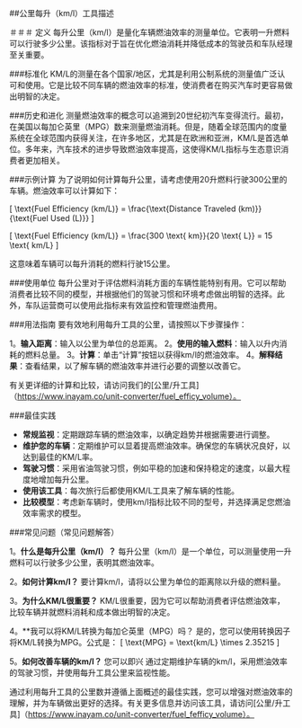 ##公里每升（km/l）工具描述

＃＃＃ 定义
每升公里（km/l）是量化车辆燃油效率的测量单位。它表明一升燃料可以行驶多少公里。该指标对于旨在优化燃油消耗并降低成本的驾驶员和车队经理至关重要。

###标准化
KM/L的测量在各个国家/地区，尤其是利用公制系统的测量值广泛认可和使用。它是比较不同车辆的燃油效率的标准，使消费者在购买汽车时更容易做出明智的决定。

###历史和进化
测量燃油效率的概念可以追溯到20世纪初汽车变得流行。最初，在美国以每加仑英里（MPG）数来测量燃油消耗。但是，随着全球范围内的度量系统在全球范围内获得关注，在许多地区，尤其是在欧洲和亚洲，KM/L是首选单位。多年来，汽车技术的进步导致燃油效率提高，这使得KM/L指标与生态意识消费者更加相关。

###示例计算
为了说明如何计算每升公里，请考虑使用20升燃料行驶300公里的车辆。燃油效率可以计算如下：

\[ \text{Fuel Efficiency (km/L)} = \frac{\text{Distance Traveled (km)}}{\text{Fuel Used (L)}} \]

\[ \text{Fuel Efficiency (km/L)} = \frac{300 \text{ km}}{20 \text{ L}} = 15 \text{ km/L} \]

这意味着车辆可以每升消耗的燃料行驶15公里。

###使用单位
每升公里对于评估燃料消耗方面的车辆性能特别有用。它可以帮助消费者比较不同的模型，并根据他们的驾驶习惯和环境考虑做出明智的选择。此外，车队运营商可以使用此指标来有效监控和管理燃油费用。

###用法指南
要有效地利用每升工具的公里，请按照以下步骤操作：

1。**输入距离**：输入以公里为单位的总距离。
2。**使用的输入燃料**：输入以升内消耗的燃料总量。
3。**计算**：单击“计算”按钮以获得km/l的燃油效率。
4。**解释结果**：查看结果，以了解车辆的燃油效率并进行必要的调整以改善它。

有关更详细的计算和比较，请访问我们的[公里/升工具]（https://www.inayam.co/unit-converter/fuel_efficy_volume）。

###最佳实践
-  **常规监视**：定期跟踪车辆的燃油效率，以确定趋势并根据需要进行调整。
-  **维护您的车辆**：定期维护可以显着提高燃油效率。确保您的车辆状况良好，以达到最佳的KM/L率。
-  **驾驶习惯**：采用省油驾驶习惯，例如平稳的加速和保持稳定的速度，以最大程度地增加每升公里。
-  **使用该工具**：每次旅行后都使用KM/L工具来了解车辆的性能。
-  **比较模型**：考虑新车辆时，使用km/l指标比较不同的型号，并选择满足您燃油效率需求的模型。

###常见问题（常见问题解答）

1。**什么是每升公里（km/l）？**
每升公里（km/l）是一个单位，可以测量使用一升燃料可以行驶多少公里，表明其燃油效率。

2。**如何计算km/l？**
要计算km/l，请将以公里为单位的距离除以升级的燃料量。

3。**为什么KM/L很重要？**
KM/L很重要，因为它可以帮助消费者评估燃油效率，比较车辆并就燃料消耗和成本做出明智的决定。

4。**我可以将KM/L转换为每加仑英里（MPG）吗？
是的，您可以使用转换因子将KM/L转换为MPG。公式是：
\[ \text{MPG} = \text{km/L} \times 2.35215 \]

5。**如何改善车辆的km/l？**
您可以即兴 通过定期维护车辆的km/l，采用燃油效率的驾驶习惯，并使用每升工具公里来监视性能。

通过利用每升工具的公里数并遵循上面概述的最佳实践，您可以增强对燃油效率的理解，并为车辆做出更好的选择。有关更多信息并访问该工具，请访问[公里/升工具]（https://www.inayam.co/unit-converter/fuel_fefficy_volume）。